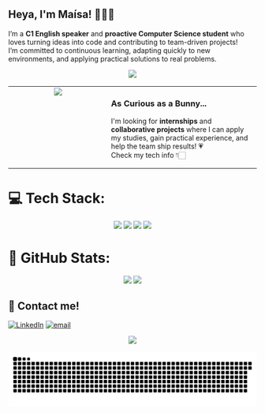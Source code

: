 ## Heya, I'm Maísa! 👋🏻🌸

I’m a **C1 English speaker** and **proactive Computer Science student** who loves turning ideas into code and contributing to team-driven projects!  
I’m committed to continuous learning, adapting quickly to new environments, and applying practical solutions to real problems.

<p align="center">
  <img src="https://qph.cf2.quoracdn.net/main-qimg-3ebd27350a27d480373d23c5cd8f2f86" width="500px">
</p>

<table width="100%">
  <tr>
    <td width="40%" valign="top" align="center">
      <img src="https://media.giphy.com/media/Ui2MDWB7L6QesOYZWy/giphy.gif" width="150">
    </td>
     <td width="60%" valign="top">
      <h3>As Curious as a Bunny...</h3>
      <p>I'm looking for <strong>internships</strong> and <strong>collaborative projects</strong> where I can apply my studies, gain practical experience, and help the team ship results! 💗 <br> Check my tech info 👇🏻</p>
    </td>
  </tr>
</table>

# 💻 Tech Stack:
<p align="center">
  <img src="https://img.shields.io/badge/java-%23ED8B00.svg?style=for-the-badge&logo=openjdk&logoColor=white"/>
  <img src="https://img.shields.io/badge/python-3670A0?style=for-the-badge&logo=python&logoColor=ffdd54"/>
  <img src="https://img.shields.io/badge/html5-%23E34F26.svg?style=for-the-badge&logo=html5&logoColor=white"/>
  <img src="https://img.shields.io/badge/css3-%231572B6.svg?style=for-the-badge&logo=css3&logoColor=white"/>
</p>


# 🌷 GitHub Stats:
<div style="text-align: center;" align="center">
  <img src="https://github-readme-stats.vercel.app/api?username=maisadallacosta&theme=dracula&hide_border=false&include_all_commits=false&count_private=false" height="150"/>
  <img src="https://github-readme-stats.vercel.app/api/top-langs/?username=maisadallacosta&theme=dracula&hide_border=false&include_all_commits=false&count_private=false&layout=compact" height="150"/>
</div>

## 🍓 Contact me!
[![LinkedIn](https://img.shields.io/badge/LinkedIn-%230077B5.svg?logo=linkedin&logoColor=white)](www.linkedin.com/in/maisapascoalotodallacosta) [![email](https://img.shields.io/badge/Email-D14836?logo=gmail&logoColor=white)](mailto:maisa2007dallacosta@gmail.com) 

<p align="center">
  <img src="https://qph.cf2.quoracdn.net/main-qimg-3ebd27350a27d480373d23c5cd8f2f86" width="500px">
</p>

<picture align="center">
  <source media="(prefers-color-scheme: dark)" srcset="https://raw.githubusercontent.com/maisadallacosta/maisadallacosta/output/github-contribution-grid-snake-dark.svg">
  <source media="(prefers-color-scheme: light)" srcset="https://raw.githubusercontent.com/maisadallacosta/maisadallacosta/output/github-contribution-grid-snake-dark.svg">
  <img align="center" alt="github contribution grid snake animation" src="https://raw.githubusercontent.com/maisadallacosta/maisadallacosta/output/github-contribution-grid-snake.svg">
</picture>
